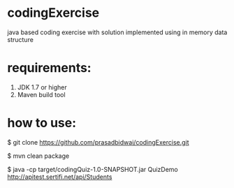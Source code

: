 # codingExercise
java based coding exercise with solution implemented using in memory data structure  

# requirements:
1. JDK 1.7 or higher 
2. Maven build tool 

# how to use:
$ git clone https://github.com/prasadbidwai/codingExercise.git

$ mvn clean package

$ java -cp target/codingQuiz-1.0-SNAPSHOT.jar QuizDemo http://apitest.sertifi.net/api/Students
